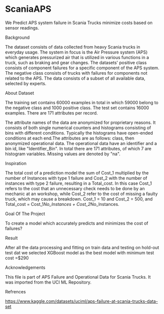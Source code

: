 # ScaniaAPS

We Predict APS system failure in Scania Trucks  minimize costs based on sensor readings.

Background

The dataset consists of data collected from heavy Scania trucks in everyday usage. The system in focus is the Air Pressure system (APS) which generates pressurized air that is utilized in various functions in a truck, such as braking and gear changes. The datasets' positive class consists of component failures for a specific component of the APS system. The negative class consists of trucks with failures for components not related to the APS. The data consists of a subset of all available data, selected by experts.

About Dataset

The training set contains 60000 examples in total in which 59000 belong to the negative class and 1000 positive class. The test set contains 16000 examples. There are 171 attributes per record.

The attribute names of the data are anonymized for proprietary reasons. It consists of both single numerical counters and histograms consisting of bins with different conditions. Typically the histograms have open-ended conditions at each end.The attributes are as follows: class, then anonymized operational data. The operational data have an identifier and a bin id, like "Identifier_Bin". In total there are 171 attributes, of which 7 are histogram variables. Missing values are denoted by "na".

Inspiration

The total cost of a prediction model the sum of Cost_1 multiplied by the number of Instances with type 1 failure and Cost_2 with the number of instances with type 2 failure, resulting in a Total_cost. In this case Cost_1 refers to the cost that an unnecessary check needs to be done by an mechanic at an workshop, while Cost_2 refer to the cost of missing a faulty truck, which may cause a breakdown. Cost_1 = 10 and Cost_2 = 500, and Total_cost = Cost_1*No_Instances + Cost_2*No_Instances.

Goal Of The Project

To create a model which accurately predicts and minimizes the cost of failures?

Result

After all the data processing and fitting on train data and testing on hold-out test dat  we selected XGBoost model as the best model with minimum test cost =$290


Acknowledgements

This file is part of APS Failure and Operational Data for Scania Trucks. It was imported from the UCI ML Repository.

Refrences

https://www.kaggle.com/datasets/uciml/aps-failure-at-scania-trucks-data-set

